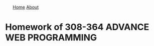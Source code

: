 <nav id="site-nav">
<ul>
<a href="Home.html">Home</a>
<a href="About.html">About</a>
</ul>
</nav>
<h1>Homework of 308-364 ADVANCE WEB PROGRAMMING</h1>


